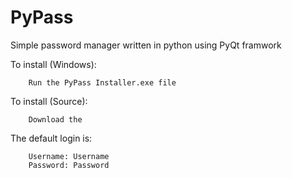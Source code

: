 # PyPass

Simple password manager written in python using PyQt framwork

To install (Windows):

        Run the PyPass Installer.exe file
        
To install (Source):
        
        Download the 
The default login is:

        Username: Username
        Password: Password
